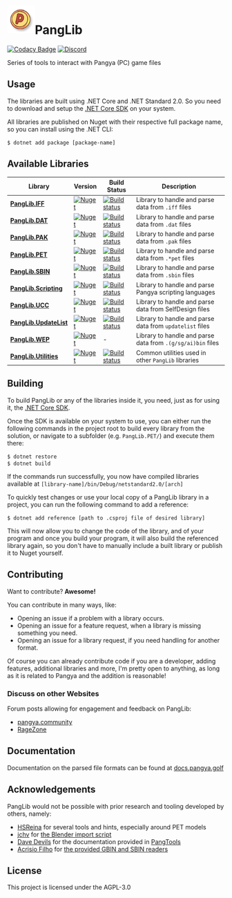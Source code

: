 <img align="left" src=".github/Images/pang.png" width="64" />

# PangLib 

[![Codacy Badge](https://app.codacy.com/project/badge/Grade/ee32fb04b92c4910acc16fa93f3d6a89)](https://www.codacy.com/gh/pangyatools/PangLib/dashboard?utm_source=github.com&amp;utm_medium=referral&amp;utm_content=pangyatools/PangLib&amp;utm_campaign=Badge_Grade) [![Discord](https://discordapp.com/api/guilds/521180240542826496/widget.png?style=shield)](https://discord.gg/HwDTssf)

Series of tools to interact with Pangya (PC) game files

## Usage

The libraries are built using .NET Core and .NET Standard 2.0. So you need to download and setup the [.NET Core SDK](https://www.microsoft.com/net/download) on your system.

All libraries are published on Nuget with their respective full package name, so you can install using the .NET CLI:

```shell
$ dotnet add package [package-name]
```

## Available Libraries

| Library                                       | Version                                                                                                               | Build Status                                                                                                                                                                  | Description                                                 |
|-----------------------------------------------|-----------------------------------------------------------------------------------------------------------------------|-------------------------------------------------------------------------------------------------------------------------------------------------------------------------------|-------------------------------------------------------------|
| [**PangLib.IFF**](PangLib.IFF/)               | [![Nuget](https://img.shields.io/nuget/v/PangLib.IFF.svg)](https://www.nuget.org/packages/PangLib.IFF/)               | [![Build status](https://github.com/retreev/panglib/actions/workflows/iff-build.yaml/badge.svg)](https://github.com/retreev/PangLib/actions/workflows/iff-build.yaml) | Library to handle and parse data from `.iff` files          |
| [**PangLib.DAT**](PangLib.DAT/)               | [![Nuget](https://img.shields.io/nuget/v/PangLib.DAT.svg)](https://www.nuget.org/packages/PangLib.DAT/)               | [![Build status](https://github.com/retreev/panglib/actions/workflows/dat-build.yaml/badge.svg)](https://github.com/retreev/PangLib/actions/workflows/dat-build.yaml) | Library to handle and parse data from `.dat` files          |
| [**PangLib.PAK**](PangLib.PAK/)               | [![Nuget](https://img.shields.io/nuget/v/PangLib.PAK.svg)](https://www.nuget.org/packages/PangLib.PAK/)               | [![Build status](https://github.com/retreev/panglib/actions/workflows/pak-build.yaml/badge.svg)](https://github.com/retreev/PangLib/actions/workflows/pak-build.yaml) | Library to handle and parse data from `.pak` files          |
| [**PangLib.PET**](PangLib.PET/)               | [![Nuget](https://img.shields.io/nuget/v/PangLib.PET.svg)](https://www.nuget.org/packages/PangLib.PET/)               | [![Build status](https://github.com/retreev/panglib/actions/workflows/pet-build.yaml/badge.svg)](https://github.com/retreev/PangLib/actions/workflows/pet-build.yaml)       | Library to handle and parse data from `.*pet` files         |
| [**PangLib.SBIN**](PangLib.SBIN/)             | [![Nuget](https://img.shields.io/nuget/v/PangLib.SBIN.svg)](https://www.nuget.org/packages/PangLib.SBIN/)             | [![Build status](https://github.com/retreev/panglib/actions/workflows/sbin-build.yaml/badge.svg)](https://github.com/retreev/PangLib/actions/workflows/sbin-build.yaml) | Library to handle and parse data from `.sbin` files         |
| [**PangLib.Scripting**](PangLib.Scripting/)   | [![Nuget](https://img.shields.io/nuget/v/PangLib.Scripting.svg)](https://www.nuget.org/packages/PangLib.Scripting/)   | [![Build status](https://github.com/retreev/panglib/actions/workflows/scripting-build.yaml/badge.svg)](https://github.com/retreev/PangLib/actions/workflows/scripting-build.yaml) | Library to handle and parse Pangya scripting languages      |
| [**PangLib.UCC**](PangLib.UCC/)               | [![Nuget](https://img.shields.io/nuget/v/PangLib.UCC.svg)](https://www.nuget.org/packages/PangLib.UCC/)               | [![Build status](https://github.com/retreev/panglib/actions/workflows/ucc-build.yaml/badge.svg)](https://github.com/retreev/PangLib/actions/workflows/ucc-build.yaml) | Library to handle and parse data from SelfDesign files      |
| [**PangLib.UpdateList**](PangLib.UpdateList/) | [![Nuget](https://img.shields.io/nuget/v/PangLib.UpdateList.svg)](https://www.nuget.org/packages/PangLib.UpdateList/) | [![Build status](https://github.com/retreev/panglib/actions/workflows/updatelist-build.yaml/badge.svg)](https://github.com/retreev/PangLib/actions/workflows/updatelist-build.yaml) | Library to handle and parse data from `updatelist` files    |
| [**PangLib.WEP**](PangLib.WEP/)               | [![Nuget](https://img.shields.io/nuget/v/PangLib.WEP.svg)](https://www.nuget.org/packages/PangLib.WEP/)               | -                                                                                                                                                                             | Library to handle and parse data from `.(g/sg/ai)bin` files |
| [**PangLib.Utilities**](PangLib.Utilities/)   | [![Nuget](https://img.shields.io/nuget/v/PangLib.Utilities.svg)](https://www.nuget.org/packages/PangLib.Utilities/)   | [![Build status](https://ci.appveyor.com/api/projects/status/1eohtvn6tp6t89ed/branch/master?svg=true)](https://ci.appveyor.com/project/pixeldesu/panglib-aan6t/branch/master) | Common utilities used in other `PangLib` libraries          |

## Building

To build PangLib or any of the libraries inside it, you need, just as for using it, the [.NET Core SDK](https://www.microsoft.com/net/download).

Once the SDK is available on your system to use, you can either run the following commands in the project root to build every library from the solution,
or navigate to a subfolder (e.g. `PangLib.PET/`) and execute them there:

```
$ dotnet restore
$ dotnet build
```

If the commands run successfully, you now have compiled libraries available at `[library-name]/bin/Debug/netstandard2.0/[arch]`

To quickly test changes or use your local copy of a PangLib library in a project, you can run the following command to add 
a reference:

```
$ dotnet add reference [path to .csproj file of desired library]
```

This will now allow you to change the code of the library, and of your program and once you build your program, it will also
build the referenced library again, so you don't have to manually include a built library or publish it to Nuget yourself.

## Contributing

Want to contribute? **Awesome!**

You can contribute in many ways, like:

- Opening an issue if a problem with a library occurs.
- Opening an issue for a feature request, when a library is missing something you need.
- Opening an issue for a library request, if you need handling for another format.

Of course you can already contribute code if you are a developer, adding features, additional libraries and more, I'm
pretty open to anything, as long as it is related to Pangya and the addition is reasonable!

### Discuss on other Websites

Forum posts allowing for engagement and feedback on PangLib:

- [pangya.community](https://pangya.community/t/panglib-a-toolchain-for-pangya-files/22)
- [RageZone](http://forum.ragezone.com/f513/panglib-set-libraries-pangya-game-1162203/)

## Documentation

Documentation on the parsed file formats can be found at [docs.pangya.golf](https://docs.pangya.golf)

## Acknowledgements

PangLib would not be possible with prior research and tooling developed by others, namely:

* [HSReina](https://github.com/HSReina) for several tools and hints, especially around PET models
* [jchv](https://github.com/jchv) for [the Blender import script](https://github.com/retreev/io_scene_mpet)
* [Dave Devils](https://github.com/DaveDevils) for the documentation provided in [PangTools](https://github.com/davedevils/PangTools)
* [Acrisio Filho](https://github.com/Acrisio-Filho) for [the provided GBIN and SBIN readers](https://github.com/Acrisio-Filho/SuperSS-Dev/tree/master/Tools)

## License

This project is licensed under the AGPL-3.0
